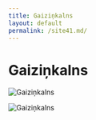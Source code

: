 ```yaml
---
title: Gaiziņkalns
layout: default
permalink: /site41.md/
---
```

Gaiziņkalns
=============================================================================


![Gaiziņkalns](https://www.latvia.travel/sites/default/files/styles/max_1300x1300/public/media_image/tourism_sight/gaizinkalns_7.jpg?itok=dr5O-sP_)

![Gaiziņkalns](https://www.latvia.travel/sites/default/files/styles/max_2600x2600/public/media_image/tourism_sight/gaizinkalns_2.jpg?itok=rlbcprPz)